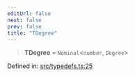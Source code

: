 ```yaml
---
editUrl: false
next: false
prev: false
title: "TDegree"
---
```


> **TDegree** = `Nominal`\<`number`, `Degree`\>

Defined in: [src/typedefs.ts:25](https://github.com/fabricjs/fabric.js/blob/977f797255d8c56b5b68360b0d45bed33697d2e8/src/typedefs.ts#L25)
